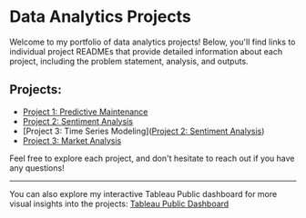 # Data Analytics Projects

Welcome to my portfolio of data analytics projects! Below, you'll find links to individual project READMEs that provide detailed information about each project, including the problem statement, analysis, and outputs.

## Projects:
- [Project 1: Predictive Maintenance](predictive-tool-maintenance/README.md)
- [Project 2: Sentiment Analysis](sentiment-analysis-neural-networks/README.md)
- [Project 3: Time Series Modeling]([Project 2: Sentiment Analysis](sentiment-analysis-neural-networks/README.md))
- [Project 3: Market Analysis](link_to_project_3_readme)

Feel free to explore each project, and don't hesitate to reach out if you have any questions!

---

You can also explore my interactive Tableau Public dashboard for more visual insights into the projects:
[Tableau Public Dashboard](your_tableau_dashboard_link)

